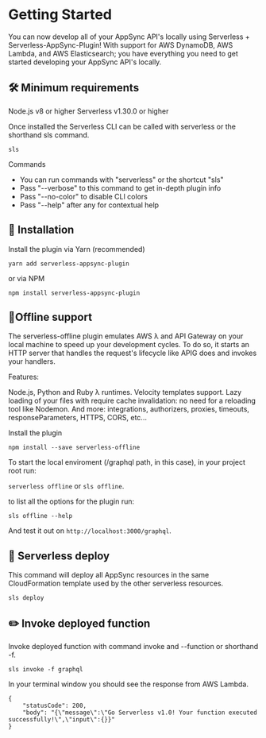 # Getting Started

You can now develop all of your AppSync API's locally using Serverless + Serverless-AppSync-Plugin! With support for AWS DynamoDB, AWS Lambda, and AWS Elasticsearch; you have everything you need to get started developing your AppSync API's locally.

## 🛠 Minimum requirements

Node.js v8 or higher
Serverless v1.30.0 or higher

Once installed the Serverless CLI can be called with serverless or the shorthand sls command.

```
sls
```

Commands
* You can run commands with "serverless" or the shortcut "sls"
* Pass "--verbose" to this command to get in-depth plugin info
* Pass "--no-color" to disable CLI colors
* Pass "--help" after any <command> for contextual help

## 💾 Installation

Install the plugin via Yarn (recommended)

```
yarn add serverless-appsync-plugin
```

or via NPM

```
npm install serverless-appsync-plugin
```

## 📝Offline support

The serverless-offline plugin emulates AWS λ and API Gateway on your local machine to speed up your development cycles. To do so, it starts an HTTP server that handles the request's lifecycle like APIG does and invokes your handlers.

Features:

Node.js, Python and Ruby λ runtimes.
Velocity templates support.
Lazy loading of your files with require cache invalidation: no need for a reloading tool like Nodemon.
And more: integrations, authorizers, proxies, timeouts, responseParameters, HTTPS, CORS, etc...

Install the plugin

```
npm install --save serverless-offline
```

To start the local enviroment (/graphql path, in this case), in your project root run:

`serverless offline` or `sls offline`.

to list all the options for the plugin run:

`sls offline --help`

And test it out on `http://localhost:3000/graphql`.

## 🚀 Serverless deploy

This command will deploy all AppSync resources in the same CloudFormation template used by the other serverless resources.

`sls deploy`

## ✏️ Invoke deployed function

Invoke deployed function with command invoke and --function or shorthand -f.

`sls invoke -f graphql`

In your terminal window you should see the response from AWS Lambda.

```
{
    "statusCode": 200,
    "body": "{\"message\":\"Go Serverless v1.0! Your function executed successfully!\",\"input\":{}}"
}
```
